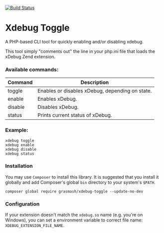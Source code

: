 [![Build Status](https://travis-ci.org/grasmash/xdebug-toggle.svg?branch=master)](https://travis-ci.org/grasmash/xdebug-toggle)

# Xdebug Toggle

A PHP-based CLI tool for quickly enabling and/or disabling xdebug.

This tool simply "comments out" the line in your php.ini file that loads the xDebug Zend extension. 

### Available commands:

| Command | Description                                     |
|---------|-------------------------------------------------|
| toggle  | Enables or disables xDebug, depending on state. |
| enable  | Enables xDebug.                                 |
| disable | Disables xDebug.                                |
| status  | Prints current status of xDebug.                |


### Example:

```
xdebug toggle
xdebug enable
xdebug disable
xdebug status
```

### Installation

You may use `Composer` to install this library. It is suggested that you install it globally and add Composer's global `bin` directory to your system's `$PATH`.

```
composer global require grasmash/xdebug-toggle --update-no-dev
```

### Configuration

If your extension doesn't match the `xdebug.so` name (e.g. you're on Windows), you can set a environment variable to correct file name: `XDEBUG_EXTENSION_FILE_NAME`.